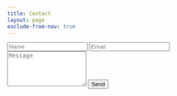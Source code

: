 ```yaml
---
title: Contact
layout: page
exclude-from-nav: true
---
```


<form action="https://formspree.io/{{site.email}}"
      method="POST">
    <input type="text" name="name" placeholder="Name">
    <input type="email" name="_replyto" placeholder="Email">
    <textarea rows="5" name="message" placeholder="Message"></textarea>
    <input type="submit" value="Send">
</form> 